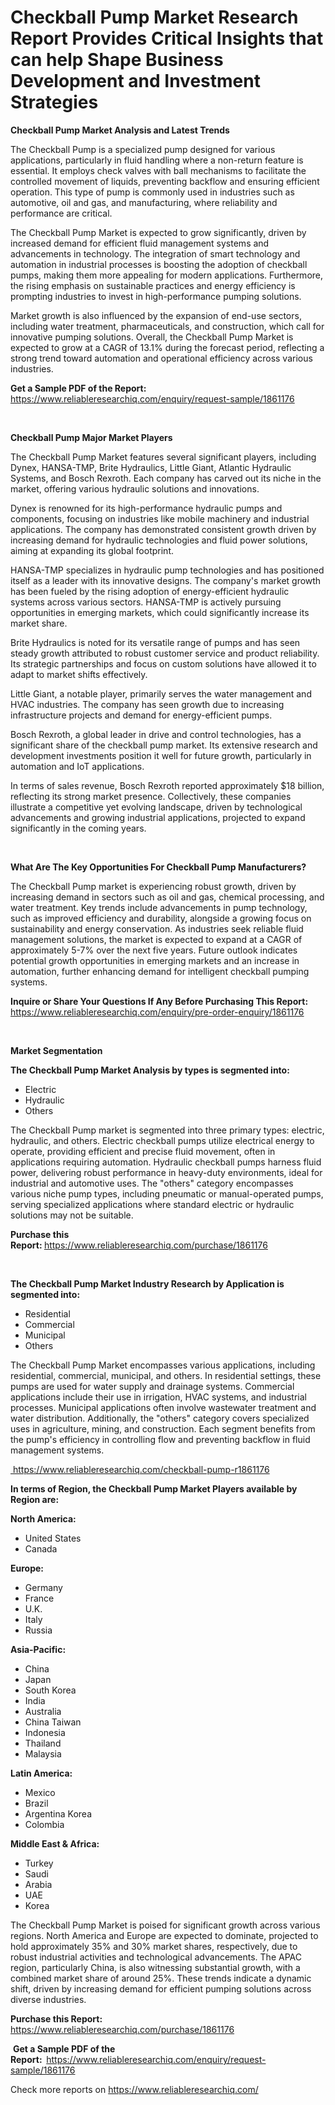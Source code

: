 <p><h1>Checkball Pump Market Research Report Provides Critical Insights that can help Shape Business Development and Investment Strategies</h1></p><p><strong>Checkball Pump Market Analysis and Latest Trends</strong></p>
<p><p>The Checkball Pump is a specialized pump designed for various applications, particularly in fluid handling where a non-return feature is essential. It employs check valves with ball mechanisms to facilitate the controlled movement of liquids, preventing backflow and ensuring efficient operation. This type of pump is commonly used in industries such as automotive, oil and gas, and manufacturing, where reliability and performance are critical.</p><p>The Checkball Pump Market is expected to grow significantly, driven by increased demand for efficient fluid management systems and advancements in technology. The integration of smart technology and automation in industrial processes is boosting the adoption of checkball pumps, making them more appealing for modern applications. Furthermore, the rising emphasis on sustainable practices and energy efficiency is prompting industries to invest in high-performance pumping solutions.</p><p>Market growth is also influenced by the expansion of end-use sectors, including water treatment, pharmaceuticals, and construction, which call for innovative pumping solutions. Overall, the Checkball Pump Market is expected to grow at a CAGR of 13.1% during the forecast period, reflecting a strong trend toward automation and operational efficiency across various industries.</p></p>
<p><strong>Get a Sample PDF of the Report:&nbsp;</strong> <a href="https://www.reliableresearchiq.com/enquiry/request-sample/1861176?utm_campaign=3130&utm_medium=2&utm_source=Github&utm_content=ia&utm_term=11042025&utm_id=checkball-pump">https://www.reliableresearchiq.com/enquiry/request-sample/1861176</a></p>
<p>&nbsp;</p>
<p><strong>Checkball Pump Major Market Players</strong></p>
<p><p>The Checkball Pump Market features several significant players, including Dynex, HANSA-TMP, Brite Hydraulics, Little Giant, Atlantic Hydraulic Systems, and Bosch Rexroth. Each company has carved out its niche in the market, offering various hydraulic solutions and innovations. </p><p>Dynex is renowned for its high-performance hydraulic pumps and components, focusing on industries like mobile machinery and industrial applications. The company has demonstrated consistent growth driven by increasing demand for hydraulic technologies and fluid power solutions, aiming at expanding its global footprint.</p><p>HANSA-TMP specializes in hydraulic pump technologies and has positioned itself as a leader with its innovative designs. The company's market growth has been fueled by the rising adoption of energy-efficient hydraulic systems across various sectors. HANSA-TMP is actively pursuing opportunities in emerging markets, which could significantly increase its market share.</p><p>Brite Hydraulics is noted for its versatile range of pumps and has seen steady growth attributed to robust customer service and product reliability. Its strategic partnerships and focus on custom solutions have allowed it to adapt to market shifts effectively.</p><p>Little Giant, a notable player, primarily serves the water management and HVAC industries. The company has seen growth due to increasing infrastructure projects and demand for energy-efficient pumps. </p><p>Bosch Rexroth, a global leader in drive and control technologies, has a significant share of the checkball pump market. Its extensive research and development investments position it well for future growth, particularly in automation and IoT applications.</p><p>In terms of sales revenue, Bosch Rexroth reported approximately $18 billion, reflecting its strong market presence. Collectively, these companies illustrate a competitive yet evolving landscape, driven by technological advancements and growing industrial applications, projected to expand significantly in the coming years.</p></p>
<p>&nbsp;</p>
<p><strong>What Are The Key Opportunities For Checkball Pump Manufacturers?</strong></p>
<p><p>The Checkball Pump market is experiencing robust growth, driven by increasing demand in sectors such as oil and gas, chemical processing, and water treatment. Key trends include advancements in pump technology, such as improved efficiency and durability, alongside a growing focus on sustainability and energy conservation. As industries seek reliable fluid management solutions, the market is expected to expand at a CAGR of approximately 5-7% over the next five years. Future outlook indicates potential growth opportunities in emerging markets and an increase in automation, further enhancing demand for intelligent checkball pumping systems.</p></p>
<p><strong>Inquire or Share Your Questions If Any Before Purchasing This Report:</strong> <a href="https://www.reliableresearchiq.com/enquiry/pre-order-enquiry/1861176?utm_campaign=3130&utm_medium=2&utm_source=Github&utm_content=ia&utm_term=11042025&utm_id=checkball-pump">https://www.reliableresearchiq.com/enquiry/pre-order-enquiry/1861176</a></p>
<p>&nbsp;</p>
<p><strong>Market Segmentation</strong></p>
<p><strong>The Checkball Pump Market Analysis by types is segmented into:</strong></p>
<p><ul><li>Electric</li><li>Hydraulic</li><li>Others</li></ul></p>
<p><p>The Checkball Pump market is segmented into three primary types: electric, hydraulic, and others. Electric checkball pumps utilize electrical energy to operate, providing efficient and precise fluid movement, often in applications requiring automation. Hydraulic checkball pumps harness fluid power, delivering robust performance in heavy-duty environments, ideal for industrial and automotive uses. The "others" category encompasses various niche pump types, including pneumatic or manual-operated pumps, serving specialized applications where standard electric or hydraulic solutions may not be suitable.</p></p>
<p><strong>Purchase this Report:&nbsp;</strong><a href="https://www.reliableresearchiq.com/purchase/1861176?utm_campaign=3130&utm_medium=2&utm_source=Github&utm_content=ia&utm_term=11042025&utm_id=checkball-pump">https://www.reliableresearchiq.com/purchase/1861176</a></p>
<p>&nbsp;</p>
<p><strong>The Checkball Pump Market Industry Research by Application is segmented into:</strong></p>
<p><ul><li>Residential</li><li>Commercial</li><li>Municipal</li><li>Others</li></ul></p>
<p><p>The Checkball Pump Market encompasses various applications, including residential, commercial, municipal, and others. In residential settings, these pumps are used for water supply and drainage systems. Commercial applications include their use in irrigation, HVAC systems, and industrial processes. Municipal applications often involve wastewater treatment and water distribution. Additionally, the "others" category covers specialized uses in agriculture, mining, and construction. Each segment benefits from the pump's efficiency in controlling flow and preventing backflow in fluid management systems.</p></p>
<p><a href="https://www.reliableresearchiq.com/checkball-pump-r1861176?utm_campaign=3130&utm_medium=2&utm_source=Github&utm_content=ia&utm_term=11042025&utm_id=checkball-pump">&nbsp;https://www.reliableresearchiq.com/checkball-pump-r1861176</a></p>
<p><strong>In terms of Region, the Checkball Pump Market Players available by Region are:</strong></p>
<p>
    <p> <strong> North America: </strong>
        <ul>
            <li>United States</li>
            <li>Canada</li>
        </ul>
        </p> 
    <p> <strong> Europe: </strong>
        <ul>
            <li>Germany</li>
            <li>France</li>
            <li>U.K.</li>
            <li>Italy</li>
            <li>Russia</li>
        </ul>
        </p> 
    <p> <strong> Asia-Pacific: </strong>
        <ul>
            <li>China</li>
            <li>Japan</li>
            <li>South Korea</li>
            <li>India</li>
            <li>Australia</li>
            <li>China Taiwan</li>
            <li>Indonesia</li>
            <li>Thailand</li>
            <li>Malaysia</li>
        </ul>
        </p> 
    <p> <strong> Latin America: </strong>
        <ul>
            <li>Mexico</li>
            <li>Brazil</li>
            <li>Argentina Korea</li>
            <li>Colombia</li>
        </ul>
        </p> 
    <p> <strong> Middle East & Africa: </strong>
        <ul>
            <li>Turkey</li>
            <li>Saudi</li>
            <li>Arabia</li>
            <li>UAE</li>
            <li>Korea</li>
        </ul>
    </p>
    </p>
<p><p>The Checkball Pump Market is poised for significant growth across various regions. North America and Europe are expected to dominate, projected to hold approximately 35% and 30% market shares, respectively, due to robust industrial activities and technological advancements. The APAC region, particularly China, is also witnessing substantial growth, with a combined market share of around 25%. These trends indicate a dynamic shift, driven by increasing demand for efficient pumping solutions across diverse industries.</p></p>
<p><strong>Purchase this Report: </strong><a href="https://www.reliableresearchiq.com/purchase/1861176?utm_campaign=3130&utm_medium=2&utm_source=Github&utm_content=ia&utm_term=11042025&utm_id=checkball-pump">https://www.reliableresearchiq.com/purchase/1861176</a></p>
<p>&nbsp;<strong>Get a Sample PDF of the Report:&nbsp;&nbsp;</strong><a href="https://www.reliableresearchiq.com/enquiry/request-sample/1861176?utm_campaign=3130&utm_medium=2&utm_source=Github&utm_content=ia&utm_term=11042025&utm_id=checkball-pump">https://www.reliableresearchiq.com/enquiry/request-sample/1861176</a></p>
<p><strong></strong></p>
<p>Check more reports on <a href="https://www.reliableresearchiq.com/?utm_campaign=3130&utm_medium=2&utm_source=Github&utm_content=ia&utm_term=11042025&utm_id=checkball-pump">https://www.reliableresearchiq.com/</a></p>